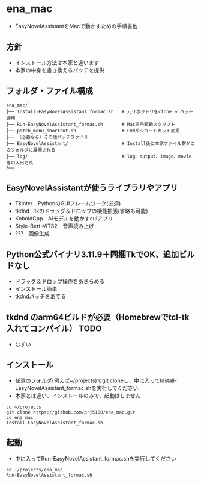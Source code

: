 # ena_mac
- EasyNovelAssistantをMacで動かすための手順書他

## 方針
- インストール方法は本家と違います
- 本家の中身を書き換えるパッチを提供

## フォルダ・ファイル構成
```
ena_mac/
├── Install-EasyNovelAssistant_formac.sh   # 元リポジトリをclone → パッチ適用
├── Run-EasyNovelAssistant_formac.sh       # Mac専用起動スクリプト
├── patch_menu_shortcut.sh                 # Cmd系ショートカット変更
├── （必要なら）その他パッチファイル
├── EasyNovelAssistant/                    # Install後に本家ファイル群がこのフォルダに展開される
├── log/                                   # log、output、image、movie等の入出力系
└── 
```

## EasyNovelAssistantが使うライブラリやアプリ
- Tkinter　PythonのGUIフレームワーク(必須)
- tkdnd　tkのドラッグ＆ドロップの機能拡張(省略も可能)
- KoboldCpp　AIモデルを動かすcuiアプリ
- Style-Bert-VITS2　音声読み上げ
- ???　画像生成

## Python公式バイナリ3.11.9＋同梱TkでOK、追加ビルドなし
- ドラッグ＆ドロップ操作をあきらめる
- インストール簡単
- tkdndパッチをあてる

## tkdnd のarm64ビルドが必要（Homebrewでtcl-tk入れてコンパイル） TODO
- むずい



## インストール
- 任意のフォルダ(例えば~/projects)でgit cloneし、中に入ってInstall-EasyNovelAssistant_formac.shを実行してください
- 本家とは違い、インストールのみで、起動はしません
```
cd ~/projects
git clone https://github.com/prj5108/ena_mac.git
cd ena_mac
Install-EasyNovelAssistant_formac.sh
```

## 起動
- 中に入ってRun-EasyNovelAssistant_formac.shを実行してください
```
cd ~/projects/ena_mac
Run-EasyNovelAssistant_formac.sh
```






